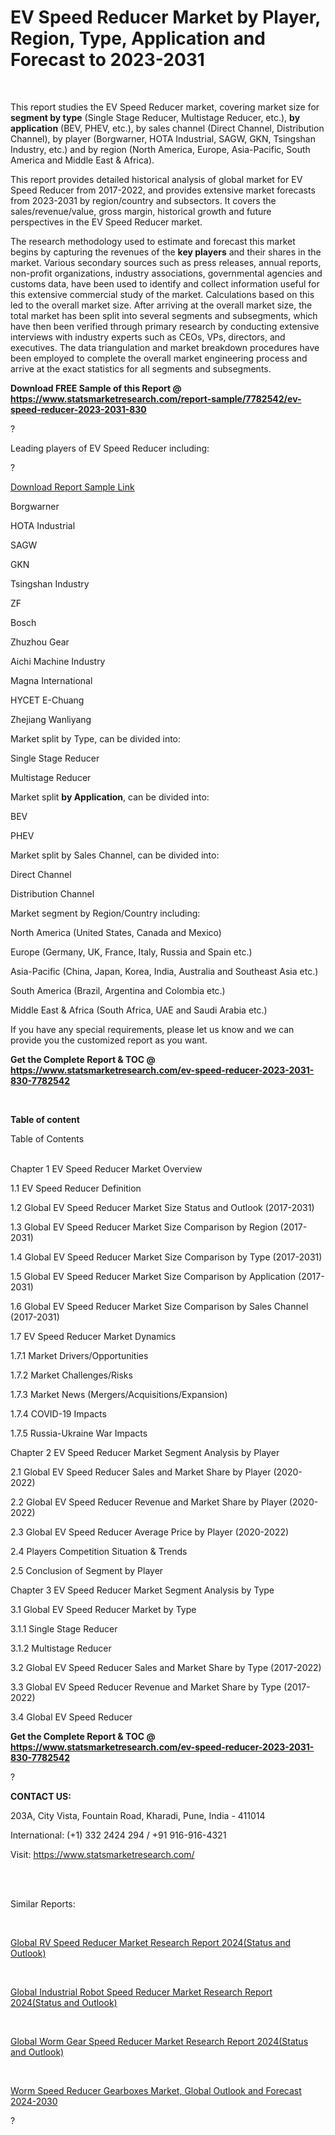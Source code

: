 <h1>EV Speed Reducer Market by Player, Region, Type, Application and Forecast to 2023-2031</h1><br/><p>This report studies the EV Speed Reducer market, covering market size for <strong>segment by type</strong> (Single Stage Reducer, Multistage Reducer, etc.), <strong>by application</strong> (BEV, PHEV, etc.), by sales channel (Direct Channel, Distribution Channel), by player (Borgwarner, HOTA Industrial, SAGW, GKN, Tsingshan Industry, etc.) and by region (North America, Europe, Asia-Pacific, South America and Middle East & Africa).</p>
 
 
 
 <p>This report provides detailed historical analysis of global market for EV Speed Reducer from 2017-2022, and provides extensive market forecasts from 2023-2031 by region/country and subsectors. It covers the sales/revenue/value, gross margin, historical growth and future perspectives in the EV Speed Reducer market.</p>
 
 
 
 <p>The research methodology used to estimate and forecast this market begins by capturing the revenues of the <strong>key players</strong> and their shares in the market. Various secondary sources such as press releases, annual reports, non-profit organizations, industry associations, governmental agencies and customs data, have been used to identify and collect information useful for this extensive commercial study of the market. Calculations based on this led to the overall market size. After arriving at the overall market size, the total market has been split into several segments and subsegments, which have then been verified through primary research by conducting extensive interviews with industry experts such as CEOs, VPs, directors, and executives. The data triangulation and market breakdown procedures have been employed to complete the overall market engineering process and arrive at the exact statistics for all segments and subsegments.</p>
 
 
 
 <div><b>Download FREE Sample of this Report @ <a href="https://www.statsmarketresearch.com/download-free-sample/7782542/ev-speed-reducer-2023-2031-830">https://www.statsmarketresearch.com/report-sample/7782542/ev-speed-reducer-2023-2031-830</a></b></div>
 
 
 
 <p>? </p>
 
 
 
 <p>Leading players of EV Speed Reducer including:</p>
 
 
 
 <p>? </p>
 
 
 
 <p><a href="https://www.statsmarketresearch.com/download-free-sample/7782542/ev-speed-reducer-2023-2031-830">Download Report Sample Link</a></p>
 
 
 
 <p>Borgwarner</p>
 
 
 
 <p>HOTA Industrial</p>
 
 
 
 <p>SAGW</p>
 
 
 
 <p>GKN</p>
 
 
 
 <p>Tsingshan Industry</p>
 
 
 
 <p>ZF</p>
 
 
 
 <p>Bosch</p>
 
 
 
 <p>Zhuzhou Gear</p>
 
 
 
 <p>Aichi Machine Industry</p>
 
 
 
 <p>Magna International</p>
 
 
 
 <p>HYCET E-Chuang</p>
 
 
 
 <p>Zhejiang Wanliyang</p>
 
 
 
 <p>Market split by Type, can be divided into:</p>
 
 
 
 <p>Single Stage Reducer</p>
 
 
 
 <p>Multistage Reducer</p>
 
 
 
 <p>Market split <strong>by Application</strong>, can be divided into:</p>
 
 
 
 <p>BEV</p>
 
 
 
 <p>PHEV</p>
 
 
 
 <p>Market split by Sales Channel, can be divided into:</p>
 
 
 
 <p>Direct Channel</p>
 
 
 
 <p>Distribution Channel</p>
 
 
 
 <p>Market segment by Region/Country including:</p>
 
 
 
 <p>North America (United States, Canada and Mexico)</p>
 
 
 
 <p>Europe (Germany, UK, France, Italy, Russia and Spain etc.)</p>
 
 
 
 <p>Asia-Pacific (China, Japan, Korea, India, Australia and Southeast Asia etc.)</p>
 
 
 
 <p>South America (Brazil, Argentina and Colombia etc.)</p>
 
 
 
 <p>Middle East & Africa (South Africa, UAE and Saudi Arabia etc.)</p>
 
 
 
 <p>If you have any special requirements, please let us know and we can provide you the customized report as you want.</p>
 
 
 
 <div><b>Get the Complete Report & TOC @ <a href="https://www.statsmarketresearch.com/ev-speed-reducer-2023-2031-830-7782542">https://www.statsmarketresearch.com/ev-speed-reducer-2023-2031-830-7782542</a></b></div>
 
 
 
 <p><br />
 
 <b>Table of content</b></p>
 
 
 
 <p>Table of Contents<br />
 
 <br />
 
 Chapter 1 EV Speed Reducer Market Overview<br />
 
 1.1 EV Speed Reducer Definition<br />
 
 1.2 Global EV Speed Reducer Market Size Status and Outlook (2017-2031)<br />
 
 1.3 Global EV Speed Reducer Market Size Comparison by Region (2017-2031)<br />
 
 1.4 Global EV Speed Reducer Market Size Comparison by Type (2017-2031)<br />
 
 1.5 Global EV Speed Reducer Market Size Comparison by Application (2017-2031)<br />
 
 1.6 Global EV Speed Reducer Market Size Comparison by Sales Channel (2017-2031)<br />
 
 1.7 EV Speed Reducer Market Dynamics<br />
 
 1.7.1 Market Drivers/Opportunities<br />
 
 1.7.2 Market Challenges/Risks<br />
 
 1.7.3 Market News (Mergers/Acquisitions/Expansion)<br />
 
 1.7.4 COVID-19 Impacts<br />
 
 1.7.5 Russia-Ukraine War Impacts<br />
 
 Chapter 2 EV Speed Reducer Market Segment Analysis by Player<br />
 
 2.1 Global EV Speed Reducer Sales and Market Share by Player (2020-2022)<br />
 
 2.2 Global EV Speed Reducer Revenue and Market Share by Player (2020-2022)<br />
 
 2.3 Global EV Speed Reducer Average Price by Player (2020-2022)<br />
 
 2.4 Players Competition Situation & Trends<br />
 
 2.5 Conclusion of Segment by Player<br />
 
 Chapter 3 EV Speed Reducer Market Segment Analysis by Type<br />
 
 3.1 Global EV Speed Reducer Market by Type<br />
 
 3.1.1 Single Stage Reducer<br />
 
 3.1.2 Multistage Reducer<br />
 
 3.2 Global EV Speed Reducer Sales and Market Share by Type (2017-2022)<br />
 
 3.3 Global EV Speed Reducer Revenue and Market Share by Type (2017-2022)<br />
 
 3.4 Global EV Speed Reducer</p>
 
 
 
 <div><b>Get the Complete Report & TOC @ <a href="https://www.statsmarketresearch.com/ev-speed-reducer-2023-2031-830-7782542">https://www.statsmarketresearch.com/ev-speed-reducer-2023-2031-830-7782542</a></b></div>
 
 
 
 <p>? </p>
 
 
 
 <p><b>CONTACT US:</b><br />
 
 203A, City Vista, Fountain Road, Kharadi, Pune, India - 411014<br />
 
 International: (+1) 332 2424 294 / +91 916-916-4321<br />
 
 Visit: <a href="https://www.statsmarketresearch.com/">https://www.statsmarketresearch.com/</a><br />
 
 <br />
 
 <br />
 
 Similar Reports:<br />
 
 <br />
 
 <a href="https://www.statsmarketresearch.com/global-rv-speed-reducer-2024-797-8000076">Global RV Speed Reducer Market Research Report 2024(Status and Outlook)</a><br />
 
 <br />
 
 <a href="https://www.statsmarketresearch.com/global-industrial-robot-speed-reducer-2024-403-7996765">Global Industrial Robot Speed Reducer Market Research Report 2024(Status and Outlook)</a><br />
 
 <br />
 
 <a href="https://www.statsmarketresearch.com/global-worm-gear-speed-reducer-2024-198-7995858">Global Worm Gear Speed Reducer Market Research Report 2024(Status and Outlook)</a><br />
 
 <br />
 
 <a href="https://www.statsmarketresearch.com/global-worm-speed-reducer-gearboxes-forecast-2024-2030-795-7974797">Worm Speed Reducer Gearboxes Market, Global Outlook and Forecast 2024-2030</a><br />
 
 ? </p>